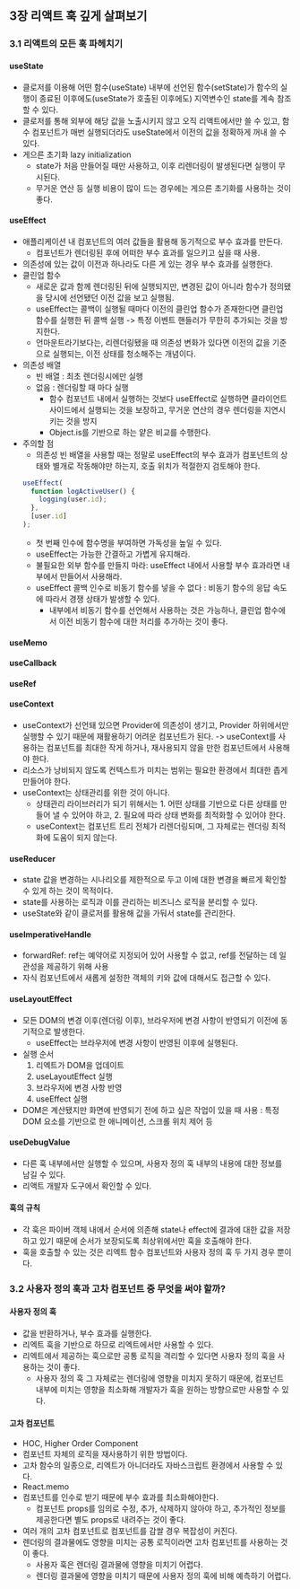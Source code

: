 ## 3장 리액트 훅 깊게 살펴보기

### 3.1 리액트의 모든 훅 파헤치기

#### useState

- 클로저를 이용해 어떤 함수(useState) 내부에 선언된 함수(setState)가 함수의 실행이 종료된 이후에도(useState가 호출된 이후에도) 지역변수인 state를 계속 참조할 수 있다.
- 클로저를 통해 외부에 해당 값을 노출시키지 않고 오직 리액트에서만 쓸 수 있고, 함수 컴포넌트가 매번 실행되더라도 useState에서 이전의 값을 정확하게 꺼내 쓸 수 있다.
- 게으른 초기화 lazy initialization
  - state가 처음 만들어질 때만 사용하고, 이후 리렌더링이 발생된다면 실행이 무시된다.
  - 무거운 연산 등 실행 비용이 많이 드는 경우에는 게으른 초기화를 사용하는 것이 좋다.

#### useEffect

- 애플리케이션 내 컴포넌트의 여러 값들을 활용해 동기적으로 부수 효과를 만든다.
  - 컴포넌트가 렌더링된 후에 어떠한 부수 효과를 일으키고 싶을 때 사용.
- 의존성에 있는 값이 이전과 하나라도 다른 게 있는 경우 부수 효과를 실행한다.
- 클린업 함수
  - 새로운 값과 함께 렌더링된 뒤에 실행되지만, 변경된 값이 아니라 함수가 정의됐을 당시에 선언됐던 이전 값을 보고 실행됨.
  - useEffect는 콜백이 실행될 때마다 이전의 클린업 함수가 존재한다면 클린업 함수를 실행한 뒤 콜백 실행 -> 특정 이벤트 핸들러가 무한히 추가되는 것을 방지한다.
  - 언마운트라기보다는, 리렌더링됐을 때 의존성 변화가 있다면 이전의 값을 기준으로 실행되는, 이전 상태를 청소해주는 개념이다.
- 의존성 배열
  - 빈 배열 : 최초 렌더링시에만 실행
  - 없음 : 렌더링할 때 마다 실행
    - 함수 컴포넌트 내에서 실행하는 것보다 useEffect로 실행하면 클라이언트 사이드에서 실행되는 것을 보장하고, 무거운 연산의 경우 렌더링을 지연시키는 것을 방지
    - Object.is를 기반으로 하는 얕은 비교를 수행한다.
- 주의할 점
  - 의존성 빈 배열을 사용할 때는 정말로 useEffect의 부수 효과가 컴포넌트의 상태와 별개로 작동해야만 하는지, 호출 위치가 적절한지 검토해야 한다.
  ```ts
  useEffect(
    function logActiveUser() {
      logging(user.id);
    },
    [user.id]
  );
  ```
  - 첫 번째 인수에 함수명을 부여하면 가독성을 높일 수 있다.
  - useEffect는 가능한 간결하고 가볍게 유지해라.
  - 불필요한 외부 함수를 만들지 마라: useEffect 내에서 사용할 부수 효과라면 내부에서 만들어서 사용해라.
  - useEffect 콜백 인수로 비동기 함수를 넣을 수 없다 : 비동기 함수의 응답 속도에 따라서 경쟁 상태가 발생할 수 있다.
    - 내부에서 비동기 함수를 선언해서 사용하는 것은 가능하나, 클린업 함수에서 이전 비동기 함수에 대한 처리를 추가하는 것이 좋다.

#### useMemo

#### useCallback

#### useRef

#### useContext

- useContext가 선언돼 있으면 Provider에 의존성이 생기고, Provider 하위에서만 실행할 수 있기 때문에 재활용하기 어려운 컴포넌트가 된다. -> useContext를 사용하는 컴포넌트를 최대한 작게 하거나, 재사용되지 않을 만한 컴포넌트에서 사용해야 한다.
- 리소스가 낭비되지 않도록 컨텍스트가 미치는 범위는 필요한 환경에서 최대한 좁게 만들어야 한다.
- useContext는 상태관리를 위한 것이 아니다.
  - 상태관리 라이브러리가 되기 위해서는 1. 어떤 상태를 기반으로 다른 상태를 만들어 낼 수 있어야 하고, 2. 필요에 따라 상태 변화를 최적화할 수 있어야 한다.
  - useContext는 컴포넌트 트리 전체가 리렌더링되며, 그 자체로는 렌더링 최적화에 도움이 되지 않는다.

#### useReducer

- state 값을 변경하는 시나리오를 제한적으로 두고 이에 대한 변경을 빠르게 확인할 수 있게 하는 것이 목적이다.
- state를 사용하는 로직과 이를 관리하는 비즈니스 로직을 분리할 수 있다.
- useState와 같이 클로저를 활용해 값을 가둬서 state를 관리한다.

#### useImperativeHandle

- forwardRef: ref는 예약어로 지정되어 있어 사용할 수 없고, ref를 전달하는 데 일관성을 제공하기 위해 사용
- 자식 컴포넌트에서 새롭게 설정한 객체의 키와 값에 대해서도 접근할 수 있다.

#### useLayoutEffect

- 모든 DOM의 변경 이후(렌더링 이후), 브라우저에 변경 사항이 반영되기 이전에 동기적으로 발생한다.
  - useEffect는 브라우저에 변경 사항이 반영된 이후에 실행된다.
- 실행 순서
  1. 리엑트가 DOM을 업데이트
  2. useLayoutEffect 실행
  3. 브라우저에 변경 사항 반영
  4. useEffect 실행
- DOM은 계산됐지만 화면에 반영되기 전에 하고 싶은 작업이 있을 때 사용 : 특정 DOM 요소를 기반으로 한 애니메이션, 스크롤 위치 제어 등

#### useDebugValue

- 다른 훅 내부에서만 실행할 수 있으며, 사용자 정의 훅 내부의 내용에 대한 정보를 남길 수 있다.
- 리액트 개발자 도구에서 확인할 수 있다.

#### 훅의 규칙

- 각 훅은 파이버 객체 내에서 순서에 의존해 state나 effect에 결과에 대한 값을 저장하고 있기 때문에 순서가 보장되도록 최상위에서만 훅을 호출해야 한다.
- 훅을 호출할 수 있는 것은 리엑트 함수 컴포넌트와 사용자 정의 훅 두 가지 경우 뿐이다.

### 3.2 사용자 정의 훅과 고차 컴포넌트 중 무엇을 써야 할까?

#### 사용자 정의 훅

- 값을 반환하거나, 부수 효과를 실행한다.
- 리엑트 훅을 기반으로 하므로 리엑트에서만 사용할 수 있다.
- 리엑트에서 제공하는 훅으로만 공통 로직을 격리할 수 있다면 사용자 정의 훅을 사용하는 것이 좋다.
  - 사용자 정의 훅 그 자체로는 렌더링에 영향을 미치지 못하기 때문에, 컴포넌트 내부에 미치는 영향을 최소화해 개발자가 훅을 원하는 방향으로만 사용할 수 있다.

#### 고차 컴포넌트

- HOC, Higher Order Component
- 컴포넌트 자체의 로직을 재사용하기 위한 방법이다.
- 고차 함수의 일종으로, 리엑트가 아니더라도 자바스크립트 환경에서 사용할 수 있다.
- React.memo
- 컴포넌트를 인수로 받기 때문에 부수 효과를 최소화해야한다.
  - 컴포넌트 props를 임의로 수정, 추가, 삭제하지 않아야 하고, 추가적인 정보를 제공한다면 별도 props로 내려주는 것이 좋다.
- 여러 개의 고차 컴포넌트로 컴포넌트를 감쌀 경우 복잡성이 커진다.
- 렌더링의 결과물에도 영향을 미치는 공통 로직이라면 고차 컴포넌트를 사용하는 것이 좋다.
  - 사용자 훅은 렌더링 결과물에 영향을 미치기 어렵다.
  - 렌더링 결과물에 영향을 미치기 때문에 사용자 정의 훅에 비해 예측하기 어렵다.
